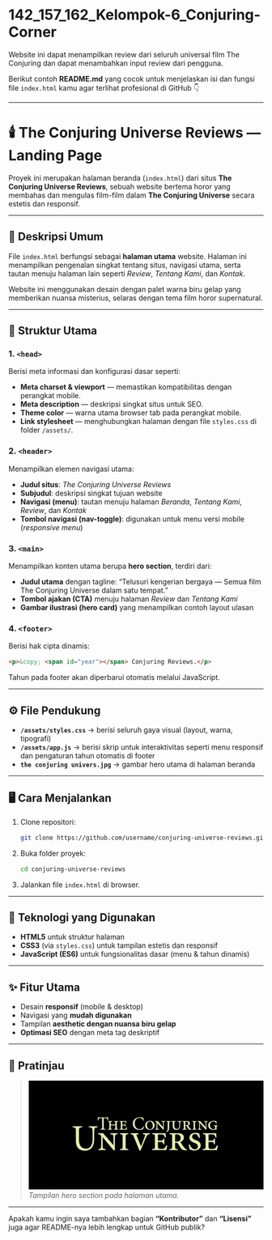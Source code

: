 # 142_157_162_Kelompok-6_Conjuring-Corner
Website ini dapat menampilkan review dari seluruh universal film The Conjuring dan dapat menambahkan input review dari pengguna.

Berikut contoh **README.md** yang cocok untuk menjelaskan isi dan fungsi file `index.html` kamu agar terlihat profesional di GitHub 👇

---

# 🕯️ The Conjuring Universe Reviews — Landing Page

Proyek ini merupakan halaman beranda (`index.html`) dari situs **The Conjuring Universe Reviews**, sebuah website bertema horor yang membahas dan mengulas film-film dalam **The Conjuring Universe** secara estetis dan responsif.

---

## 📄 Deskripsi Umum

File `index.html` berfungsi sebagai **halaman utama** website. Halaman ini menampilkan pengenalan singkat tentang situs, navigasi utama, serta tautan menuju halaman lain seperti *Review*, *Tentang Kami*, dan *Kontak*.

Website ini menggunakan desain dengan palet warna biru gelap yang memberikan nuansa misterius, selaras dengan tema film horor supernatural.

---

## 🧩 Struktur Utama

### 1. `<head>`

Berisi meta informasi dan konfigurasi dasar seperti:

* **Meta charset & viewport** — memastikan kompatibilitas dengan perangkat mobile.
* **Meta description** — deskripsi singkat situs untuk SEO.
* **Theme color** — warna utama browser tab pada perangkat mobile.
* **Link stylesheet** — menghubungkan halaman dengan file `styles.css` di folder `/assets/`.

### 2. `<header>`

Menampilkan elemen navigasi utama:

* **Judul situs**: *The Conjuring Universe Reviews*
* **Subjudul**: deskripsi singkat tujuan website
* **Navigasi (menu)**: tautan menuju halaman *Beranda*, *Tentang Kami*, *Review*, dan *Kontak*
* **Tombol navigasi (nav-toggle)**: digunakan untuk menu versi mobile (*responsive menu*)

### 3. `<main>`

Menampilkan konten utama berupa **hero section**, terdiri dari:

* **Judul utama** dengan tagline:
  “Telusuri kengerian bergaya — Semua film The Conjuring Universe dalam satu tempat.”
* **Tombol ajakan (CTA)** menuju halaman *Review* dan *Tentang Kami*
* **Gambar ilustrasi (hero card)** yang menampilkan contoh layout ulasan

### 4. `<footer>`

Berisi hak cipta dinamis:

```html
<p>&copy; <span id="year"></span> Conjuring Reviews.</p>
```

Tahun pada footer akan diperbarui otomatis melalui JavaScript.

---

## ⚙️ File Pendukung

* **`/assets/styles.css`** → berisi seluruh gaya visual (layout, warna, tipografi)
* **`/assets/app.js`** → berisi skrip untuk interaktivitas seperti menu responsif dan pengaturan tahun otomatis di footer
* **`the conjuring univers.jpg`** → gambar hero utama di halaman beranda

---

## 🖥️ Cara Menjalankan

1. Clone repositori:

   ```bash
   git clone https://github.com/username/conjuring-universe-reviews.git
   ```
2. Buka folder proyek:

   ```bash
   cd conjuring-universe-reviews
   ```
3. Jalankan file `index.html` di browser.

---

## 🧠 Teknologi yang Digunakan

* **HTML5** untuk struktur halaman
* **CSS3** (via `styles.css`) untuk tampilan estetis dan responsif
* **JavaScript (ES6)** untuk fungsionalitas dasar (menu & tahun dinamis)

---

## ✨ Fitur Utama

* Desain **responsif** (mobile & desktop)
* Navigasi yang **mudah digunakan**
* Tampilan **aesthetic dengan nuansa biru gelap**
* **Optimasi SEO** dengan meta tag deskriptif

---

## 📸 Pratinjau

> ![Preview Hero Section](the%20conjuring%20univers.jpg)
> *Tampilan hero section pada halaman utama.*

---

Apakah kamu ingin saya tambahkan bagian **“Kontributor”** dan **“Lisensi”** juga agar README-nya lebih lengkap untuk GitHub publik?

